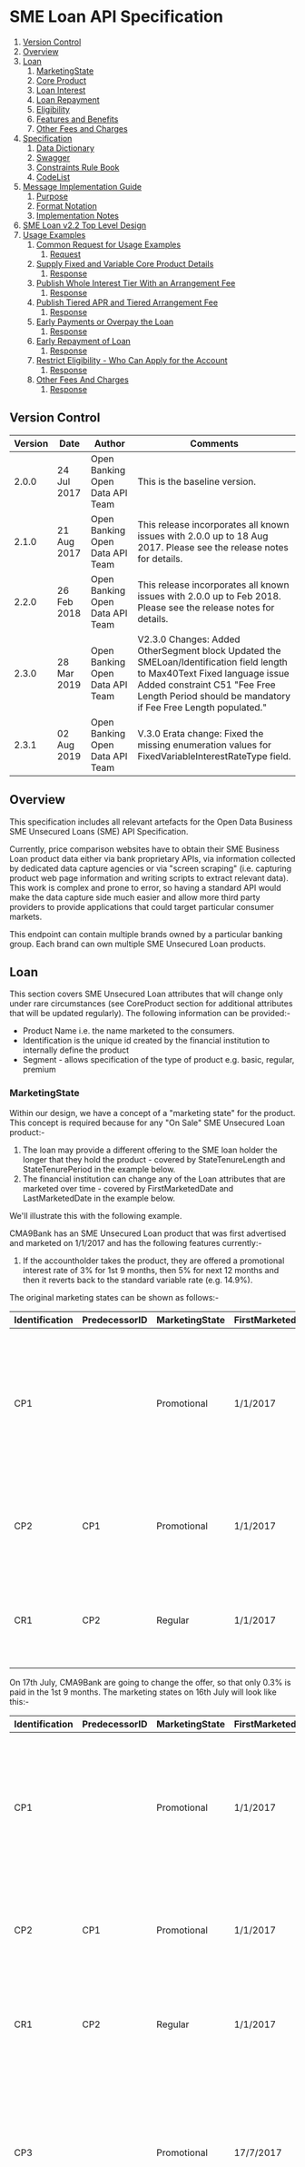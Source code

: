 # SME Loan API Specification <!-- omit in toc -->

1. [Version Control](#version-control)
2. [Overview](#overview)
3. [Loan](#loan)
   1. [MarketingState](#marketingstate)
   2. [Core Product](#core-product)
   3. [Loan Interest](#loan-interest)
   4. [Loan Repayment](#loan-repayment)
   5. [Eligibility](#eligibility)
   6. [Features and Benefits](#features-and-benefits)
   7. [Other Fees and Charges](#other-fees-and-charges)
4. [Specification](#specification)
   1. [Data Dictionary](#data-dictionary)
   2. [Swagger](#swagger)
   3. [Constraints Rule Book](#constraints-rule-book)
   4. [CodeList](#codelist)
5. [Message Implementation Guide](#message-implementation-guide)
   1. [Purpose](#purpose)
   2. [Format Notation](#format-notation)
   3. [Implementation Notes](#implementation-notes)
6. [SME Loan v2.2 Top Level Design](#sme-loan-v22-top-level-design)
7. [Usage Examples](#usage-examples)
   1. [Common Request for Usage Examples](#common-request-for-usage-examples)
      1. [Request](#request)
   2. [Supply Fixed and Variable Core Product Details](#supply-fixed-and-variable-core-product-details)
      1. [Response](#response)
   3. [Publish Whole Interest Tier With an Arrangement Fee](#publish-whole-interest-tier-with-an-arrangement-fee)
      1. [Response](#response-1)
   4. [Publish Tiered APR and Tiered Arrangement Fee](#publish-tiered-apr-and-tiered-arrangement-fee)
      1. [Response](#response-2)
   5. [Early Payments or Overpay the Loan](#early-payments-or-overpay-the-loan)
      1. [Response](#response-3)
   6. [Early Repayment of Loan](#early-repayment-of-loan)
      1. [Response](#response-4)
   7. [Restrict Eligibility - Who Can Apply for the Account](#restrict-eligibility---who-can-apply-for-the-account)
      1. [Response](#response-5)
   8. [Other Fees And Charges](#other-fees-and-charges)
      1. [Response](#response-6)

## Version Control

| Version |Date |Author |Comments |
| --- |--- |--- |--- |
| 2.0.0 |24 Jul 2017 |Open Banking Open Data API Team |This is the baseline version. |
| 2.1.0 |21 Aug 2017 |Open Banking Open Data API Team |This release incorporates all known issues with 2.0.0 up to 18 Aug 2017. Please see the release notes for details. |
| 2.2.0 |26 Feb 2018 |Open Banking Open Data API Team |This release incorporates all known issues with 2.0.0 up to Feb 2018. Please see the release notes for details. |
| 2.3.0 |28 Mar 2019 |Open Banking Open Data API Team |V2.3.0 Changes: Added OtherSegment block Updated the SMELoan/Identification field length to Max40Text Fixed language issue Added constraint C51 "Fee Free Length Period should be mandatory if Fee Free Length populated." |
| 2.3.1 |02 Aug 2019 |Open Banking Open Data API Team |V.3.0 Erata change: Fixed the missing enumeration values for FixedVariableInterestRateType field. |



## Overview

This specification includes all relevant artefacts for the Open Data Business SME Unsecured Loans (SME) API Specification.

Currently, price comparison websites have to obtain their SME Business Loan product data either via bank proprietary APIs, via information collected by dedicated data capture agencies or via "screen scraping" (i.e. capturing product web page information and writing scripts to extract relevant data). This work is complex and prone to error, so having a standard API would make the data capture side much easier and allow more third party providers to provide applications that could target particular consumer markets.

This endpoint can contain multiple brands owned by a particular banking group. Each brand can own multiple SME Unsecured Loan products.

## Loan

This section covers SME Unsecured Loan attributes that will change only under rare circumstances (see CoreProduct section for additional attributes that will be updated regularly).
The following information can be provided:-
* Product Name i.e. the name marketed to the consumers.
* Identification is the unique id created by the financial institution to internally define the product
* Segment - allows specification of the type of product e.g. basic, regular, premium

### MarketingState

Within our design, we have a concept of a "marketing state" for the product. This concept is required because for any "On Sale" SME Unsecured Loan product:-
1.  The loan may provide a different offering to the SME loan holder the longer that they hold the product - covered by StateTenureLength and StateTenurePeriod in the example below.
2.  The financial institution can change any of the Loan attributes that are marketed over time - covered by FirstMarketedDate and LastMarketedDate in the example below.


We'll illustrate this with the following example.

CMA9Bank has an SME Unsecured Loan product that was first advertised and marketed on 1/1/2017 and has the following features currently:-
1. If the accountholder takes the product, they are offered a promotional interest rate of 3% for 1st 9 months, then 5% for next 12 months and then it reverts back to the standard variable rate (e.g. 14.9%).

The original marketing states can be shown as follows:-

| Identification |PredecessorID |MarketingState |FirstMarketedDate |LastMarketedDate |StateTenureLength |StateTenurePeriod |Notes |
| --- |--- |--- |--- |--- |--- |--- |--- |
| CP1 | |Promotional |1/1/2017 |31/12/9999 |9 |Month |On taking out the loan the initial promotional offer lasts 9 months. Attached to this state will be the original initial promotional interest rate information. |
| CP2 |CP1 |Promotional |1/1/2017 |31/12/9999 |12 |Month |9 months into the loan duration, the customer will receive a 2nd promotional offer lasting 12 months |
| CR1 |CP2 |Regular |1/1/2017 |31/12/9999 | | |After the 2nd promotional period has expired, the accountholder will be moved to the regular interest rate. |


On 17th July, CMA9Bank are going to change the offer, so that only 0.3% is paid in the 1st 9 months. The marketing states on 16th July will look like this:-

| Identification |PredecessorID |MarketingState |FirstMarketedDate |LastMarketedDate |StateTenureLength |StateTenurePeriod |Notes |
| --- |--- |--- |--- |--- |--- |--- |--- |
| CP1 | |Promotional |1/1/2017 |16/7/2017 |9 |Month |On taking out the loan the initial promotional offer lasts 9 months. Attached to this state will be the original initial promotional interest rate information. |
| CP2 |CP1 |Promotional |1/1/2017 |31/12/9999 |12 |Month |9 months into the loan duration, the customer will receive a 2nd promotional offer lasting 12 months |
| CR1 |CP2 |Regular |1/1/2017 |31/12/9999 | | |After the 2nd promotional period has expired, the accountholder will be moved to the regular interest rate. |
| CP3 | |Promotional |17/7/2017 |31/12/9999 |9 |Month |On taking out the loan the initial promotional offer lasts 9 months. Attached to this, will be the revised initial promotional offer interest rate information. |


And on the 17th July, the marketing states will look like this:-

| Identification |PredecessorID |MarketingState |FirstMarketedDate |LastMarketedDate |StateTenureLength |StateTenurePeriod |Notes |
| --- |--- |--- |--- |--- |--- |--- |--- |
| CP2 |CP3 |Promotional |1/1/2017 |31/12/9999 |12 |Month |9 months after the account has been opened, the customer will receive a 2nd promotional offer lasting 12 months |
| CR1 |CP2 |Regular |1/1/2017 |31/12/9999 | | |After the 2nd promotional period has expired, the accountholder will be moved to the regular interest rate. |
| CP3 | |Promotional |17/7/2017 |31/12/9999 |9 |Month |On taking out the loan the initial promotional offer lasts 9 months. Attached to this, will be the revised initial promotional offer interest rate information. |


**Notes:** 

  1. PredecessorID is used to sequence the creditinterest states offered to the customer when they take out the Loan, it does not record change history.
  2. FirstMarketedDate and LastMarketedDate cover the period when the particular marketing state was advertised to the customer.
  3. CMA9 Banks only have to provide information for current (and known future, if they wish) marketing states. There is no open data requirement to provide an audit history of all marketing states that ever applied to the Loan. When the future marketing state becomes the current marketing state, the original marketing state information no longer needs to be published.
  4. When CP1 Marketing state is replaced by CP3 Marketing state, the PredecessorID in CP2 will also need to be updated to point to CP3, as shown.
  5. The Identification column is simply for internal bank use. The ID column is required so that we can sequence states.

### Core Product

This section includes information that can change relatively often. Information to be provided includes:-

* Product URL allows a link to the financial institution's website where more detail about the product can be found
* URL to the product's terms and conditions
* Sales Access Channels cover all of the channels by which a customer can be sold a SME Loan
* Servicing Access Channels cover all of the channels by which a customer can receive service for their SME Loan. Note: This covers servicing of all aspects of the SME Loan. Some aspects may not be serviceable via certain channels.
* MonthlyCharge covers any monthly servicing charge that a financial institution may make to a SME Loan accountholder

### Loan Interest

In this section, information about the interest rates that are payable by the SME to the Lender are listed. This section contains headline Representative APR info to be used on comparison websites.

Interest rates are typically standard variable rates, with rates potentially changing during the course of the product lifecycle. In addition to the 'Regular' standard variable rates, some Loan products also provide for more attractive 'Promotional' interest rates which are fixed for a relatively short duration. (see MarketingState section above as to how to represent these). 

### Loan Repayment

This section allows information to be provided about loan repayment and related fees/charges. Common fees and charges include:-

* Early repayment charges
* Overpayments with/without extra charges
* Interest applicable
* Loan setup/arrangement fee
* Legal cost fee
* Late Payment Fee
* BorrowingItem (Return Fees)

### Eligibility

In this section, criteria such as residency and trading history restrictions that are necessary for taking out an SME Unsecured Loan product are provided. 
Note: eligibility criteria for features and benefits are treated in that section itself (see below). 

### Features and Benefits

In this section, information about any inherent product features or value-added benefits (whether they're charged or not) can be captured.
Benefits can also be grouped together e.g. if a package of benefits is supplied. For any benefits group, benefit details may be individually added or notes simply added to the benefits group. 
For a benefits group or for individual benefits, any eligibility criteria required to obtain that benefit can be specified as notes.

### Other Fees and Charges 

Key Fees and Charges that a customer has to pay can be specified in the Core Product, Loan Repayment and Features and Benefits sections (see above).
The long tail of additional fees and charges that are not associated to either of these areas can be specified in this section.

## Specification

The following UML Class Diagram provides the hierarchical structure of the message in a graphical form, which is easier to digest.
![smel.2.2.0.ClassDiagram.png ](./images/smel.2.2.0.class-diagram.png)

### Data Dictionary

Provides detailed descriptions for each field in the message specification along with the associated code lists, constraints and other technical details such as cardinality, any pattern constraints, min, max length etc.

[smel.2.3.0.DD.xlsx](/opendata-api-docs/assets/smeloan/smel.2.3.0.DD.xlsx)

### Swagger

The API specification written using the Swagger API specification format.

[smel.2.3.0.swagger.json](/opendata-api-docs/assets/smeloan/smel.2.3.0.swagger.json)

### Constraints Rule Book

Provides conditional rules which applies to a section or field(s) in the API specification. This file should always be read along with Data Dictionary File.

[smel.2.3.0.Constraints.xlsx](/opendata-api-docs/assets/smeloan/smel.2.3.0.Constraints.xlsx)

### CodeList

List of enumeration values which have been used in the API Specification.

[smel.2.3.0.codelists.xlsx ](/opendata-api-docs/assets/smeloan/smel.2.3.0.codelists.xlsx)

## Message Implementation Guide

### Purpose

The message implementation guide (MIG) is designed to assist the implementers of the messaging specification by providing worked examples as to how the message fields should be completed in different scenarios.
The intention is that this will better ensure consistency. This guide should be read alongside the data dictionary which provides fuller information about the rules, constraints and guidelines that should be adhered to when populating the fields.
We are choosing different accounts based on how fully they test each section of the design.
OtherFeesAndCharges isn’t covered by the use cases due to these currently being bank proprietary fees/charged and not standardised currently. Key standardised Fees and Charges covering overdraft and benefits are covered in the relevant examples stated above, however.

### Format Notation

The format that we use in this document for field value assignment is:-

- `[]` enclose a set of field values.

Where there are multiple records for a particular field, we depict this as `[<record 1 value1>,< record 1 value2>…<recordn valuen>]`, whilst where we are showing that there is 1 field value in 1 record, and another field value in a 2nd record, I depict this as `[<record1 value1>],[<record 2 value >],[<record 3 value 3>]`

- , separates individual field values within a field value set.

- " surrounds a text or date field value.

### Implementation Notes

Before implementing the message standard, it is very useful browsing the current market leading price comparison websites (e.g. [https://www.moneysupermarket.com/business-finance/business-lending/medium-to-long-term-business-loans/](https://www.moneysupermarket.com/business-finance/business-lending/medium-to-long-term-business-loans/), [http://www.knowyourmoney.co.uk/business-loans/](http://www.knowyourmoney.co.uk/business-loans/)  to understand how implementation of our standard by the CMA9 banks would help to more easily facilitate provision of information used on those sites.

Currently, price comparison websites have to obtain their  SME Loan product data either via bank proprietary APIs, via information collected by dedicated data capture agencies or via "screen scraping" (i.e. capturing product web page information and writing scripts to extract relevant data). This work is complex and prone to error, so having a standard API would make the data capture side much easier and allow more third party providers to provide applications that could target particular consumer markets.


## SME Loan v2.2 Top Level Design

![ image2017-9-27_11-14-7.png ](./images/image2017-9-27_11-14-7.png)

## Usage Examples

The Usage Examples are representative of different functional scenarios and are given in JSON format.

For simplicity, some of the mandatory JSON elements may be skipped to keep the size of the response manageable for this document, to highlight only on the relevant items. For example, when we are giving example of CreditInterest, then we might not show Overdraft and other json elements, to keep the JSON response size manageable.


### Common Request for Usage Examples

#### Request

```json
GET /unsecured-sme-loans HTTP/1.1
```

### Supply Fixed and Variable Core Product Details

Example: [Lloyds Base Rate Loan](http://www.lloydsbank.com/business/retail-business/loans-and-finance.asp)

Sample JSON Response snippet, shows the SMELoanMarketingState, which is a variable product detail, while CoreProduct element holds the fixed information.

#### Response

```
HTTP/1.1 200 OK
Content-Type: application/json
Content-Type: application/prs.openbanking.opendata.v2.2
```
  
  
```json
{
  "data": [
    {
      "Brand": [
        {
          "BrandName": "Lloyds Bank",
          "SMELoan": [
            {
              "Name": "Base Rate Loan",
              "Identification": "LRBB-LN-001",
              "Segment": [
                "Business"
              ],
              "SMELoanMarketingState": [
                {
                  "Identification": "LRBB-LN-001",
                  "MarketingState": "Regular",
                  "LoanInterest": {
                    "LoanInterestTierBandSet": [
                      {
                        "TierBandMethod": "Whole",
                        "Identification": "RBB_L_BRL_TBS1",
                        "CalculationMethod": "SimpleInterest",
                        "LoanInterestTierBand": [
                          {
                            "TierValueMinimum": "1000",
                            "TierValueMaximum": "5000",
                            "TierValueMinTerm": 1,
                            "MinTermPeriod": "Year",
                            "TierValueMaxTerm": 1,
                            "MaxTermPeriod": "Year",
                            "FixedVariableInterestRateType": "Variable",
                            "RepAPR": "9",
                            "LoanProviderInterestRateType": "LoanProviderBaseRate",
                            "LoanProviderInterestRate": "8.65",
                            "Notes": [
                              "Representative example : 9.0%  APR based on an assumed unsecured loan amount of £8,000 with 60 monthly repayments of £164.71 at an annual interest rate of 8.65% (variable). Total amount payable £9,882.60.  The representative APR is an illustration of the rate that the majority of customers will receive. If a loan is described as having a particular representative APR, then we expect to offer that rate or better to at least 51% of the applicants we accept. Other customers may get a different rate based on their individual circumstances. This figure is not necessarily the rate you will be receiving and is for illustrative purposes only."
                            ]
                          },
                          {
                            "TierValueMinimum": "1000",
                            "TierValueMaximum": "5000",
                            "TierValueMinTerm": 1,
                            "MinTermPeriod": "Year",
                            "TierValueMaxTerm": 2,
                            "MaxTermPeriod": "Year",
                            "FixedVariableInterestRateType": "Variable",
                            "RepAPR": "9",
                            "LoanProviderInterestRateType": "LoanProviderBaseRate",
                            "LoanProviderInterestRate": "8.65",
                            "Notes": [
                              "Representative example: 9.0%  APR based on an assumed unsecured loan amount of £8,000 with 60 monthly repayments of £164.71 at an annual interest rate of 8.65% (variable). Total amount payable £9,882.60. The representative APR is an illustration of the rate that the majority of customers will receive. If a loan is described as having a particular representative APR, then we expect to offer that rate or better to at least 51% of the applicants we accept. Other customers may get a different rate based on their individual circumstances. This figure is not necessarily the rate you will be receiving and is for illustrative purposes only."
                            ]
                          },
                          {
                            "TierValueMinimum": "1000",
                            "TierValueMaximum": "5000",
                            "TierValueMinTerm": 2,
                            "MinTermPeriod": "Year",
                            "TierValueMaxTerm": 3,
                            "MaxTermPeriod": "Year",
                            "FixedVariableInterestRateType": "Variable",
                            "RepAPR": "9",
                            "LoanProviderInterestRateType": "LoanProviderBaseRate",
                            "LoanProviderInterestRate": "8.65",
                            "Notes": [
                              "Representative example: 9.0%  APR based on an assumed unsecured loan amount of £8,000 with 60 monthly repayments of £164.71 at an annual interest rate of 8.65% (variable). Total amount payable £9,882.60. The representative APR is an illustration of the rate that the majority of customers will receive. If a loan is described as having a particular representative APR, then we expect to offer that rate or better to at least 51% of the applicants we accept. Other customers may get a different rate based on their individual circumstances. This figure is not necessarily the rate you will be receiving and is for illustrative purposes only."
                            ]
                          },
                          {
                            "TierValueMinimum": "1000",
                            "TierValueMaximum": "5000",
                            "TierValueMinTerm": 3,
                            "MinTermPeriod": "Year",
                            "TierValueMaxTerm": 4,
                            "MaxTermPeriod": "Year",
                            "FixedVariableInterestRateType": "Variable",
                            "RepAPR": "9",
                            "LoanProviderInterestRateType": "LoanProviderBaseRate",
                            "LoanProviderInterestRate": "8.65",
                            "Notes": [
                              "Representative example: 9.0%  APR based on an assumed unsecured loan amount of £8,000 with 60 monthly repayments of £164.71 at an annual interest rate of 8.65% (variable). Total amount payable £9,882.60. The representative APR is an illustration of the rate that the majority of customers will receive. If a loan is described as having a particular representative APR, then we expect to offer that rate or better to at least 51% of the applicants we accept. Other customers may get a different rate based on their individual circumstances. This figure is not necessarily the rate you will be receiving and is for illustrative purposes only."
                            ]
                          },
                          {
                            "TierValueMinimum": "1000",
                            "TierValueMaximum": "5000",
                            "TierValueMinTerm": 4,
                            "MinTermPeriod": "Year",
                            "TierValueMaxTerm": 5,
                            "MaxTermPeriod": "Year",
                            "FixedVariableInterestRateType": "Variable",
                            "RepAPR": "9",
                            "LoanProviderInterestRateType": "LoanProviderBaseRate",
                            "LoanProviderInterestRate": "8.65",
                            "Notes": [
                              "Representative example: 9.0%  APR based on an assumed unsecured loan amount of £8,000 with 60 monthly repayments of £164.71 at an annual interest rate of 8.65% (variable). Total amount payable £9,882.60. The representative APR is an illustration of the rate that the majority of customers will receive. If a loan is described as having a particular representative APR, then we expect to offer that rate or better to at least 51% of the applicants we accept. Other customers may get a different rate based on their individual circumstances. This figure is not necessarily the rate you will be receiving and is for illustrative purposes only."
                            ]
                          }
                        ]
                      },
                      {
                        "TierBandMethod": "Whole",
                        "Identification": "RBB_L_BRL_TBS2",
                        "CalculationMethod": "SimpleInterest",
                        "LoanInterestTierBand": [
                          {
                            "TierValueMinimum": "5000.01",
                            "TierValueMaximum": "10000",
                            "TierValueMinTerm": 1,
                            "MinTermPeriod": "Year",
                            "TierValueMaxTerm": 1,
                            "MaxTermPeriod": "Year",
                            "FixedVariableInterestRateType": "Variable",
                            "RepAPR": "9",
                            "LoanProviderInterestRateType": "LoanProviderBaseRate",
                            "LoanProviderInterestRate": "8.65",
                            "Notes": [
                              "Representative example: 9.0%  APR based on an assumed unsecured loan amount of £8,000 with 60 monthly repayments of £164.71 at an annual interest rate of 8.65% (variable). Total amount payable £9,882.60. The representative APR is an illustration of the rate that the majority of customers will receive. If a loan is described as having a particular representative APR, then we expect to offer that rate or better to at least 51% of the applicants we accept. Other customers may get a different rate based on their individual circumstances. This figure is not necessarily the rate you will be receiving and is for illustrative purposes only."
                            ]
                          },
                          {
                            "TierValueMinimum": "5000.01",
                            "TierValueMaximum": "10000",
                            "TierValueMinTerm": 1,
                            "MinTermPeriod": "Year",
                            "TierValueMaxTerm": 2,
                            "MaxTermPeriod": "Year",
                            "FixedVariableInterestRateType": "Variable",
                            "RepAPR": "9",
                            "LoanProviderInterestRateType": "LoanProviderBaseRate",
                            "LoanProviderInterestRate": "8.65",
                            "Notes": [
                              "Representative example: 9.0%  APR based on an assumed unsecured loan amount of £8,000 with 60 monthly repayments of £164.71 at an annual interest rate of 8.65% (variable). Total amount payable £9,882.60. The representative APR is an illustration of the rate that the majority of customers will receive. If a loan is described as having a particular representative APR, then we expect to offer that rate or better to at least 51% of the applicants we accept. Other customers may get a different rate based on their individual circumstances. This figure is not necessarily the rate you will be receiving and is for illustrative purposes only."
                            ]
                          },
                          {
                            "TierValueMinimum": "5000.01",
                            "TierValueMaximum": "10000",
                            "TierValueMinTerm": 2,
                            "MinTermPeriod": "Year",
                            "TierValueMaxTerm": 3,
                            "MaxTermPeriod": "Year",
                            "FixedVariableInterestRateType": "Variable",
                            "RepAPR": "9",
                            "LoanProviderInterestRateType": "LoanProviderBaseRate",
                            "LoanProviderInterestRate": "8.65",
                            "Notes": [
                              "Representative example: 9.0%  APR based on an assumed unsecured loan amount of £8,000 with 60 monthly repayments of £164.71 at an annual interest rate of 8.65% (variable). Total amount payable £9,882.60. The representative APR is an illustration of the rate that the majority of customers will receive. If a loan is described as having a particular representative APR, then we expect to offer that rate or better to at least 51% of the applicants we accept. Other customers may get a different rate based on their individual circumstances. This figure is not necessarily the rate you will be receiving and is for illustrative purposes only."
                            ]
                          },
                          {
                            "TierValueMinimum": "5000.01",
                            "TierValueMaximum": "10000",
                            "TierValueMinTerm": 3,
                            "MinTermPeriod": "Year",
                            "TierValueMaxTerm": 4,
                            "MaxTermPeriod": "Year",
                            "FixedVariableInterestRateType": "Variable",
                            "RepAPR": "9",
                            "LoanProviderInterestRateType": "LoanProviderBaseRate",
                            "LoanProviderInterestRate": "8.65",
                            "Notes": [
                              "Representative example: 9.0%  APR based on an assumed unsecured loan amount of £8,000 with 60 monthly repayments of £164.71 at an annual interest rate of 8.65% (variable). Total amount payable £9,882.60. The representative APR is an illustration of the rate that the majority of customers will receive. If a loan is described as having a particular representative APR, then we expect to offer that rate or better to at least 51% of the applicants we accept. Other customers may get a different rate based on their individual circumstances. This figure is not necessarily the rate you will be receiving and is for illustrative purposes only."
                            ]
                          },
                          {
                            "TierValueMinimum": "5000.01",
                            "TierValueMaximum": "10000",
                            "TierValueMinTerm": 4,
                            "MinTermPeriod": "Year",
                            "TierValueMaxTerm": 5,
                            "MaxTermPeriod": "Year",
                            "FixedVariableInterestRateType": "Variable",
                            "RepAPR": "9",
                            "LoanProviderInterestRateType": "LoanProviderBaseRate",
                            "LoanProviderInterestRate": "8.65",
                            "Notes": [
                              "Representative example: 9.0%  APR based on an assumed unsecured loan amount of £8,000 with 60 monthly repayments of £164.71 at an annual interest rate of 8.65% (variable). Total amount payable £9,882.60. The representative APR is an illustration of the rate that the majority of customers will receive. If a loan is described as having a particular representative APR, then we expect to offer that rate or better to at least 51% of the applicants we accept. Other customers may get a different rate based on their individual circumstances. This figure is not necessarily the rate you will be receiving and is for illustrative purposes only."
                            ]
                          }
                        ]
                      },
                      {
                        "TierBandMethod": "Whole",
                        "Identification": "RBB_L_BRL_TBS3",
                        "CalculationMethod": "SimpleInterest",
                        "LoanInterestTierBand": [
                          {
                            "TierValueMinimum": "10000.01",
                            "TierValueMaximum": "15000",
                            "TierValueMinTerm": 1,
                            "MinTermPeriod": "Year",
                            "TierValueMaxTerm": 1,
                            "MaxTermPeriod": "Year",
                            "FixedVariableInterestRateType": "Variable",
                            "RepAPR": "9",
                            "LoanProviderInterestRateType": "LoanProviderBaseRate",
                            "LoanProviderInterestRate": "8.65",
                            "Notes": [
                              "Representative example: 9.0%  APR based on an assumed unsecured loan amount of £8,000 with 60 monthly repayments of £164.71 at an annual interest rate of 8.65% (variable). Total amount payable £9,882.60. The representative APR is an illustration of the rate that the majority of customers will receive. If a loan is described as having a particular representative APR, then we expect to offer that rate or better to at least 51% of the applicants we accept. Other customers may get a different rate based on their individual circumstances. This figure is not necessarily the rate you will be receiving and is for illustrative purposes only."
                            ]
                          },
                          {
                            "TierValueMinimum": "10000.01",
                            "TierValueMaximum": "15000",
                            "TierValueMinTerm": 1,
                            "MinTermPeriod": "Year",
                            "TierValueMaxTerm": 2,
                            "MaxTermPeriod": "Year",
                            "FixedVariableInterestRateType": "Variable",
                            "RepAPR": "9",
                            "LoanProviderInterestRateType": "LoanProviderBaseRate",
                            "LoanProviderInterestRate": "8.65",
                            "Notes": [
                              "Representative example: 9.0%  APR based on an assumed unsecured loan amount of £8,000 with 60 monthly repayments of £164.71 at an annual interest rate of 8.65% (variable). Total amount payable £9,882.60.  The representative APR is an illustration of the rate that the majority of customers will receive. If a loan is described as having a particular representative APR, then we expect to offer that rate or better to at least 51% of the applicants we accept. Other customers may get a different rate based on their individual circumstances. This figure is not necessarily the rate you will be receiving and is for illustrative purposes only."
                            ]
                          },
                          {
                            "TierValueMinimum": "10000.01",
                            "TierValueMaximum": "15000",
                            "TierValueMinTerm": 2,
                            "MinTermPeriod": "Year",
                            "TierValueMaxTerm": 3,
                            "MaxTermPeriod": "Year",
                            "FixedVariableInterestRateType": "Variable",
                            "RepAPR": "9",
                            "LoanProviderInterestRateType": "LoanProviderBaseRate",
                            "LoanProviderInterestRate": "8.65",
                            "Notes": [
                              "Representative example: 9.0%  APR based on an assumed unsecured loan amount of £8,000 with 60 monthly repayments of £164.71 at an annual interest rate of 8.65% (variable). Total amount payable £9,882.60. The representative APR is an illustration of the rate that the majority of customers will receive. If a loan is described as having a particular representative APR, then we expect to offer that rate or better to at least 51% of the applicants we accept. Other customers may get a different rate based on their individual circumstances. This figure is not necessarily the rate you will be receiving and is for illustrative purposes only."
                            ]
                          },
                          {
                            "TierValueMinimum": "10000.01",
                            "TierValueMaximum": "15000",
                            "TierValueMinTerm": 3,
                            "MinTermPeriod": "Year",
                            "TierValueMaxTerm": 4,
                            "MaxTermPeriod": "Year",
                            "FixedVariableInterestRateType": "Variable",
                            "RepAPR": "9",
                            "LoanProviderInterestRateType": "LoanProviderBaseRate",
                            "LoanProviderInterestRate": "8.65",
                            "Notes": [
                              "Representative example: 9.0%  APR based on an assumed unsecured loan amount of £8,000 with 60 monthly repayments of £164.71 at an annual interest rate of 8.65% (variable). Total amount payable £9,882.60.  The representative APR is an illustration of the rate that the majority of customers will receive. If a loan is described as having a particular representative APR, then we expect to offer that rate or better to at least 51% of the applicants we accept. Other customers may get a different rate based on their individual circumstances. This figure is not necessarily the rate you will be receiving and is for illustrative purposes only."
                            ]
                          },
                          {
                            "TierValueMinimum": "10000.01",
                            "TierValueMaximum": "15000",
                            "TierValueMinTerm": 4,
                            "MinTermPeriod": "Year",
                            "TierValueMaxTerm": 5,
                            "MaxTermPeriod": "Year",
                            "FixedVariableInterestRateType": "Variable",
                            "RepAPR": "9",
                            "LoanProviderInterestRateType": "LoanProviderBaseRate",
                            "LoanProviderInterestRate": "8.65",
                            "Notes": [
                              "Representative example: 9.0%  APR based on an assumed unsecured loan amount of £8,000 with 60 monthly repayments of £164.71 at an annual interest rate of 8.65% (variable). Total amount payable £9,882.60. The representative APR is an illustration of the rate that the majority of customers will receive. If a loan is described as having a particular representative APR, then we expect to offer that rate or better to at least 51% of the applicants we accept. Other customers may get a different rate based on their individual circumstances. This figure is not necessarily the rate you will be receiving and is for illustrative purposes only."
                            ]
                          }
                        ]
                      },
                      {
                        "TierBandMethod": "Whole",
                        "Identification": "RBB_L_BRL_TBS4",
                        "CalculationMethod": "SimpleInterest",
                        "LoanInterestTierBand": [
                          {
                            "TierValueMinimum": "15000.01",
                            "TierValueMaximum": "20000",
                            "TierValueMinTerm": 1,
                            "MinTermPeriod": "Year",
                            "TierValueMaxTerm": 1,
                            "MaxTermPeriod": "Year",
                            "FixedVariableInterestRateType": "Variable",
                            "RepAPR": "9",
                            "LoanProviderInterestRateType": "LoanProviderBaseRate",
                            "LoanProviderInterestRate": "8.65",
                            "Notes": [
                              "Representative example: 9.0%  APR based on an assumed unsecured loan amount of £8,000 with 60 monthly repayments of £164.71 at an annual interest rate of 8.65% (variable). Total amount payable £9,882.60. The representative APR is an illustration of the rate that the majority of customers will receive. If a loan is described as having a particular representative APR, then we expect to offer that rate or better to at least 51% of the applicants we accept. Other customers may get a different rate based on their individual circumstances. This figure is not necessarily the rate you will be receiving and is for illustrative purposes only."
                            ]
                          },
                          {
                            "TierValueMinimum": "15000.01",
                            "TierValueMaximum": "20000",
                            "TierValueMinTerm": 1,
                            "MinTermPeriod": "Year",
                            "TierValueMaxTerm": 2,
                            "MaxTermPeriod": "Year",
                            "FixedVariableInterestRateType": "Variable",
                            "RepAPR": "9",
                            "LoanProviderInterestRateType": "LoanProviderBaseRate",
                            "LoanProviderInterestRate": "8.65",
                            "Notes": [
                              "Representative example: 9.0%  APR based on an assumed unsecured loan amount of £8,000 with 60 monthly repayments of £164.71 at an annual interest rate of 8.65% (variable). Total amount payable £9,882.60.  The representative APR is an illustration of the rate that the majority of customers will receive. If a loan is described as having a particular representative APR, then we expect to offer that rate or better to at least 51% of the applicants we accept. Other customers may get a different rate based on their individual circumstances. This figure is not necessarily the rate you will be receiving and is for illustrative purposes only."
                            ]
                          },
                          {
                            "TierValueMinimum": "15000.01",
                            "TierValueMaximum": "20000",
                            "TierValueMinTerm": 2,
                            "MinTermPeriod": "Year",
                            "TierValueMaxTerm": 3,
                            "MaxTermPeriod": "Year",
                            "FixedVariableInterestRateType": "Variable",
                            "RepAPR": "9",
                            "LoanProviderInterestRateType": "LoanProviderBaseRate",
                            "LoanProviderInterestRate": "8.65",
                            "Notes": [
                              "Representative example: 9.0%  APR based on an assumed unsecured loan amount of £8,000 with 60 monthly repayments of £164.71 at an annual interest rate of 8.65% (variable). Total amount payable £9,882.60. The representative APR is an illustration of the rate that the majority of customers will receive. If a loan is described as having a particular representative APR, then we expect to offer that rate or better to at least 51% of the applicants we accept. Other customers may get a different rate based on their individual circumstances. This figure is not necessarily the rate you will be receiving and is for illustrative purposes only."
                            ]
                          },
                          {
                            "TierValueMinimum": "15000.01",
                            "TierValueMaximum": "20000",
                            "TierValueMinTerm": 3,
                            "MinTermPeriod": "Year",
                            "TierValueMaxTerm": 4,
                            "MaxTermPeriod": "Year",
                            "FixedVariableInterestRateType": "Variable",
                            "RepAPR": "9",
                            "LoanProviderInterestRateType": "LoanProviderBaseRate",
                            "LoanProviderInterestRate": "8.65",
                            "Notes": [
                              "Representative example: 9.0%  APR based on an assumed unsecured loan amount of £8,000 with 60 monthly repayments of £164.71 at an annual interest rate of 8.65% (variable). Total amount payable £9,882.60. The representative APR is an illustration of the rate that the majority of customers will receive. If a loan is described as having a particular representative APR, then we expect to offer that rate or better to at least 51% of the applicants we accept. Other customers may get a different rate based on their individual circumstances. This figure is not necessarily the rate you will be receiving and is for illustrative purposes only."
                            ]
                          },
                          {
                            "TierValueMinimum": "15000.01",
                            "TierValueMaximum": "20000",
                            "TierValueMinTerm": 4,
                            "MinTermPeriod": "Year",
                            "TierValueMaxTerm": 5,
                            "MaxTermPeriod": "Year",
                            "FixedVariableInterestRateType": "Variable",
                            "RepAPR": "9",
                            "LoanProviderInterestRateType": "LoanProviderBaseRate",
                            "LoanProviderInterestRate": "8.65",
                            "Notes": [
                              "Representative example: 9.0%  APR based on an assumed unsecured loan amount of £8,000 with 60 monthly repayments of £164.71 at an annual interest rate of 8.65% (variable). Total amount payable £9,882.60. The representative APR is an illustration of the rate that the majority of customers will receive. If a loan is described as having a particular representative APR, then we expect to offer that rate or better to at least 51% of the applicants we accept. Other customers may get a different rate based on their individual circumstances. This figure is not necessarily the rate you will be receiving and is for illustrative purposes only."
                            ]
                          }
                        ]
                      },
                      {
                        "TierBandMethod": "Whole",
                        "Identification": "RBB_L_BRL_TBS5",
                        "CalculationMethod": "SimpleInterest",
                        "LoanInterestTierBand": [
                          {
                            "TierValueMinimum": "20000.01",
                            "TierValueMaximum": "25000",
                            "TierValueMinTerm": 1,
                            "MinTermPeriod": "Year",
                            "TierValueMaxTerm": 1,
                            "MaxTermPeriod": "Year",
                            "FixedVariableInterestRateType": "Variable",
                            "RepAPR": "9",
                            "LoanProviderInterestRateType": "LoanProviderBaseRate",
                            "LoanProviderInterestRate": "8.65",
                            "Notes": [
                              "Representative example: 9.0%  APR based on an assumed unsecured loan amount of £8,000 with 60 monthly repayments of £164.71 at an annual interest rate of 8.65% (variable). Total amount payable £9,882.60. The representative APR is an illustration of the rate that the majority of customers will receive. If a loan is described as having a particular representative APR, then we expect to offer that rate or better to at least 51% of the applicants we accept. Other customers may get a different rate based on their individual circumstances. This figure is not necessarily the rate you will be receiving and is for illustrative purposes only."
                            ]
                          },
                          {
                            "TierValueMinimum": "20000.01",
                            "TierValueMaximum": "25000",
                            "TierValueMinTerm": 1,
                            "MinTermPeriod": "Year",
                            "TierValueMaxTerm": 2,
                            "MaxTermPeriod": "Year",
                            "FixedVariableInterestRateType": "Variable",
                            "RepAPR": "9",
                            "LoanProviderInterestRateType": "LoanProviderBaseRate",
                            "LoanProviderInterestRate": "8.65",
                            "Notes": [
                              "Representative example: 9.0%  APR based on an assumed unsecured loan amount of £8,000 with 60 monthly repayments of £164.71 at an annual interest rate of 8.65% (variable). Total amount payable £9,882.60. The representative APR is an illustration of the rate that the majority of customers will receive. If a loan is described as having a particular representative APR, then we expect to offer that rate or better to at least 51% of the applicants we accept. Other customers may get a different rate based on their individual circumstances. This figure is not necessarily the rate you will be receiving and is for illustrative purposes only."
                            ]
                          },
                          {
                            "TierValueMinimum": "20000.01",
                            "TierValueMaximum": "25000",
                            "TierValueMinTerm": 2,
                            "MinTermPeriod": "Year",
                            "TierValueMaxTerm": 3,
                            "MaxTermPeriod": "Year",
                            "FixedVariableInterestRateType": "Variable",
                            "RepAPR": "9",
                            "LoanProviderInterestRateType": "LoanProviderBaseRate",
                            "LoanProviderInterestRate": "8.65",
                            "Notes": [
                              "Representative example: 9.0%  APR based on an assumed unsecured loan amount of £8,000 with 60 monthly repayments of £164.71 at an annual interest rate of 8.65% (variable). Total amount payable £9,882.60. The representative APR is an illustration of the rate that the majority of customers will receive. If a loan is described as having a particular representative APR, then we expect to offer that rate or better to at least 51% of the applicants we accept. Other customers may get a different rate based on their individual circumstances. This figure is not necessarily the rate you will be receiving and is for illustrative purposes only."
                            ]
                          },
                          {
                            "TierValueMinimum": "20000.01",
                            "TierValueMaximum": "25000",
                            "TierValueMinTerm": 3,
                            "MinTermPeriod": "Year",
                            "TierValueMaxTerm": 4,
                            "MaxTermPeriod": "Year",
                            "FixedVariableInterestRateType": "Variable",
                            "RepAPR": "9",
                            "LoanProviderInterestRateType": "LoanProviderBaseRate",
                            "LoanProviderInterestRate": "8.65",
                            "Notes": [
                              "Representative example: 9.0%  APR based on an assumed unsecured loan amount of £8,000 with 60 monthly repayments of £164.71 at an annual interest rate of 8.65% (variable). Total amount payable £9,882.60. The representative APR is an illustration of the rate that the majority of customers will receive. If a loan is described as having a particular representative APR, then we expect to offer that rate or better to at least 51% of the applicants we accept. Other customers may get a different rate based on their individual circumstances. This figure is not necessarily the rate you will be receiving and is for illustrative purposes only."
                            ]
                          },
                          {
                            "TierValueMinimum": "20000.01",
                            "TierValueMaximum": "25000",
                            "TierValueMinTerm": 4,
                            "MinTermPeriod": "Year",
                            "TierValueMaxTerm": 5,
                            "MaxTermPeriod": "Year",
                            "FixedVariableInterestRateType": "Variable",
                            "RepAPR": "9",
                            "LoanProviderInterestRateType": "LoanProviderBaseRate",
                            "LoanProviderInterestRate": "8.65",
                            "Notes": [
                              "Representative example: 9.0%  APR based on an assumed unsecured loan amount of £8,000 with 60 monthly repayments of £164.71 at an annual interest rate of 8.65% (variable). Total amount payable £9,882.60. The representative APR is an illustration of the rate that the majority of customers will receive. If a loan is described as having a particular representative APR, then we expect to offer that rate or better to at least 51% of the applicants we accept. Other customers may get a different rate based on their individual circumstances. This figure is not necessarily the rate you will be receiving and is for illustrative purposes only."
                            ]
                          }
                        ]
                      }
                    ]
                  },
                  "Repayment": [
                    {
                      "RepaymentType": "CapitalAndInterest",
                      "RepaymentFrequency": "Monthly",
                      "AmountType": "CapitalAndInterest",
                      "Notes": [
                        "You should not apply for an amount that you cannot comfortably afford to repay now and in the future to avoid the possibility of legal action."
                      ]
                    }
                  ],
                  "Eligibility": {
                    "OtherEligibility": [
                      {
                        "Name": "Business Use",
                        "Description": "Require the loan for business use.",
                        "Type": "BusinessOnly",
                        "Indicator": true
                      },
                      {
                        "Name": "Minimum Loan Amount",
                        "Description": "Apply for a minimum of £1000.",
                        "Type": "Other",
                        "Amount": "1000",
                        "Indicator": true,
                        "OtherType": {
                          "Name": "MinimumLoanAmount",
                          "Description": "Apply for a minimum of £1000."
                        }
                      }
                    ],
                    "AgeEligibility": {
                      "MinimumAge": 18
                    },
                    "ResidencyEligibility": [
                      {
                        "ResidencyType": "Trading",
                        "ResidencyIncluded": [
                          "UK"
                        ]
                      }
                    ],
                    "TradingHistoryEligibility": [
                      {
                        "TradingType": "Turnover",
                        "MinMaxType": "Minimum",
                        "Amount": "0",
                        "Indicator": true
                      },
                      {
                        "TradingType": "Turnover",
                        "MinMaxType": "Maximum",
                        "Amount": "1000000",
                        "Indicator": true
                      }
                    ],
                    "LegalStructureEligibility": [
                      {
                        "LegalStructure": "CIO"
                      },
                      {
                        "LegalStructure": "ClubSociety"
                      },
                      {
                        "LegalStructure": "Charity"
                      },
                      {
                        "LegalStructure": "Ltd"
                      },
                      {
                        "LegalStructure": "LBG"
                      },
                      {
                        "LegalStructure": "LLP"
                      },
                      {
                        "LegalStructure": "Partnership"
                      },
                      {
                        "LegalStructure": "SoleTrader"
                      },
                      {
                        "LegalStructure": "Trust"
                      }
                    ],
                    "OfficerEligibility": [
                      {
                        "OfficerType": "Director",
                        "MinAmount": 1,
                        "Notes": [
                          "Be a sole trader, partner or director with authority to borrow on behalf of your business."
                        ]
                      },
                      {
                        "OfficerType": "Partner",
                        "MinAmount": 2,
                        "Notes": [
                          "Be a sole trader, partner or director with authority to borrow on behalf of your business."
                        ]
                      },
                      {
                        "OfficerType": "Other",
                        "MinAmount": 1,
                        "MaxAmount": 1,
                        "Notes": [
                          "Be a sole trader, partner or director with authority to borrow on behalf of your business."
                        ],
                        "OtherOfficerType": {
                          "Name": "Sole Trader",
                          "Description": "Sole Trader"
                        }
                      },
                      {
                        "OfficerType": "Owner",
                        "MinAmount": 1,
                        "Notes": [
                          "Be a sole trader, partner or director with authority to borrow on behalf of your business."
                        ]
                      }
                    ],
                    "IDEligibility": {
                      "URL": "http://www.lloydsbank.com/business/retail-business/loans-and-financing/loans/finance-application-checklist.asp"
                    },
                    "CreditCheckEligibility": {
                      "ScoringType": "Soft",
                      "Notes": [
                        "All lending is subject to a satisfactory credit assessment and we will need your permission to carry out a credit check on you and your business."
                      ]
                    }
                  },
                  "FeaturesAndBenefits": {
                    "FeatureBenefitItem": [
                      {
                        "Type": "Other",
                        "Name": "Flexible Borrowing Amount",
                        "Indicator": true,
                        "Textual": "Choose a term to suit your business needs.",
                        "OtherType": {
                          "Name": "FlexibleBorrowingAmount",
                          "Description": "Borrow from £1,000.00."
                        }
                      },
                      {
                        "Type": "Other",
                        "Name": "Flexible Term",
                        "Indicator": true,
                        "Textual": "Choose a term to suit your business needs.",
                        "OtherType": {
                          "Name": "FlexibleTerm",
                          "Description": "Choose a term to suit your business needs."
                        }
                      },
                      {
                        "Type": "Other",
                        "Name": "Bank of England Bank Rate variable",
                        "Indicator": true,
                        "Textual": "Interest rate varies with Bank of England Bank Rate.",
                        "OtherType": {
                          "Name": "BoEBankRateVariable",
                          "Description": "Interest rate varies with Bank of England Bank Rate."
                        }
                      },
                      {
                        "Type": "EarlySettlement",
                        "Name": "Repayment Costs",
                        "Indicator": true,
                        "Textual": "No early repayment costs."
                      },
                      {
                        "Type": "Other",
                        "Name": "No Set Up Fees",
                        "Indicator": true,
                        "Textual": "No Arrangement fee for loans up to £25,000.",
                        "OtherType": {
                          "Name": "NoSetUpFees",
                          "Description": "No Arrangement fee for loans up to £25,000."
                        }
                      }
                    ]
                  },
                  "CoreProduct": {
                    "ProductDescription": "Our Base Rate Loan is a flexible finance option that can be tailored to suit your short or long-term financial goals. It is linked to the Bank of England bank rate so the interest rate that you pay will change as the bank rate changes, resulting in your monthly repayments increasing or decreasing.",
                    "ProductURL": "http://www.lloydsbank.com/business/retail-business/loans-and-financing/loans/base-rate-business-loan.asp?WT.ac=RBB_Loans_Base_FOM",
                    "TcsAndCsURL": "http://www.lloydsbank.com/business/retail-business/loans-and-financing/loans/base-rate-business-loan.asp?WT.ac=RBB_Loans_Base_FOM",
                    "SalesAccessChannels": [
                      "Online",
                      "CallCentre",
                      "Branch"
                    ],
                    "ServicingAccessChannels": [
                      "CallCentre",
                      "Online",
                      "Post",
                      "Branch"
                    ],
                    "EarlyPaymentFeeApplicable": false,
                    "OverPaymentFeeApplicable": false,
                    "LoanApplicationFeeChargeType": "NoLoanApplicationFee",
                    "OverpaymentAllowedIndicator": true,
                    "FullEarlyRepaymentAllowedIndicator": true,
                    "Notes": [
                      "For loans above £25,000 an arrangement fee will apply and is related to the amount you choose to borrow. These terms will be discussed with you before you take out the loan."
                    ]
                  }
                }
              ]
            }
          ]
        }
      ]
    }
  ]
}
```




### Publish Whole Interest Tier With an Arrangement Fee 

Example: <a href="http://www.business.hsbc.uk/en-gb/finance-and-borrowing/credit-and-lending/small-business-loan" class="external-link" rel="nofollow">HSBC Small Business Loan</a>

7.4 fixed Representative APR, on a loan of value between £1000 to £25000, with £100 arrangement fee collected up-front.
 
#### Response

```
HTTP/1.1 200 OK
Content-Type: application/json
Content-Type: application/prs.openbanking.opendata.v2.2
```
  
```json
{
  "data": [
    {
      "Brand": [
        {
          "BrandName": "Small Business Loan",
          "SMELoan": [
            {
              "Name": "Small Business Loan",
              "Identification": "Small Business Loan",
              "Segment": [
                "Business"
              ],
              "SMELoanMarketingState": [
                {
                  "Identification": "Small Business Loan",
                  "MarketingState": "Regular",
                  "CoreProduct": {
                    "ProductDescription": "A fixed rate, fixed term loan, which provides finance for a variety of business purposes.",
                    "ProductURL": "http://www.business.hsbc.uk/en-gb/finance-and-borrowing/credit-and-lending/small-business-loan",
                    "TcsAndCsURL": "http://www.business.hsbc.uk/en-gb/finance-and-borrowing/credit-and-lending/small-business-loan",
                    "SalesAccessChannels": [
                      "Branch",
                      "RelationshipManager",
                      "Online"
                    ],
                    "ServicingAccessChannels": [
                      "ATM",
                      "Branch",
                      "CallCentre",
                      "MobileBankingApp",
                      "Online",
                      "RelationshipManager"
                    ],
                    "EarlyPaymentFeeApplicable": true,
                    "OverPaymentFeeApplicable": false,
                    "LoanApplicationFeeChargeType": "ChargedAfterLoanAprroval",
                    "OverpaymentAllowedIndicator": true
                  },
                  "LoanInterest": {
                    "Notes": [],
                    "LoanInterestTierBandSet": [
                      {
                        "TierBandMethod": "Whole",
                        "Identification": "£1000-£25000",
                        "CalculationMethod": "SimpleInterest",
                        "LoanInterestTierBand": [
                          {
                            "Identification": "£1000-£25000",
                            "TierValueMinimum": "1000.00",
                            "TierValueMaximum": "25000.00",
                            "TierValueMinTerm": 1,
                            "MinTermPeriod": "Year",
                            "TierValueMaxTerm": 10,
                            "MaxTermPeriod": "Year",
                            "FixedVariableInterestRateType": "Fixed",
                            "RepAPR": "7.4",
                            "LoanProviderInterestRateType": "FixedRate",
                            "LoanInterestFeesCharges": [
                              {
                                "LoanInterestFeeChargeDetail": [
                                  {
                                    "FeeType": "Arrangement",
                                    "NegotiableIndicator": false,
                                    "FeeAmount": "100.00",
                                    "ApplicationFrequency": "OnOpening",
                                    "CalculationFrequency": "OnOpening",
                                    "Notes": [
                                      "Arrangement fee of £100.00 collected upfront."
                                    ]
                                  }
                                ]
                              }
                            ]
                          }
                        ]
                      }
                    ]
                  },
                  "Repayment": [
                    {
                      "RepaymentType": "FixedCapitalFullyAmortising",
                      "RepaymentFrequency": "Monthly",
                      "AmountType": "CapitalAndInterest",
                      "RepaymentFeeCharges": {
                        "RepaymentFeeChargeDetail": [
                          {
                            "FeeType": "EarlyRepayment",
                            "NegotiableIndicator": false,
                            "ApplicationFrequency": "OnClosing",
                            "CalculationFrequency": "OnClosing",
                            "Notes": [
                              "Early Repayment Charges: An interest charge of 1 month and 28 days, automatically included in the settlement figure"
                            ]
                          }
                        ]
                      }
                    }
                  ],
                  "Eligibility": {
                    "AgeEligibility": {
                      "MinimumAge": 18
                    },
                    "ResidencyEligibility": [
                      {
                        "ResidencyType": "Incorporated",
                        "ResidencyIncluded": [
                          "ELUK"
                        ]
                      }
                    ],
                    "CreditCheckEligibility": {
                      "ScoringType": "Hard",
                      "Notes": [
                        "Only Applicable upon Application"
                      ]
                    },
                    "OtherEligibility": [
                      {
                        "Name": "Any business customer",
                        "Description": "Any creditworthy business customer who is assessed to meet bank's affordability requirements.",
                        "Type": "BusinessOnly",
                        "Notes": []
                      }
                    ]
                  },
                  "OtherFeesCharges": {
                    "FeeChargeDetail": [
                      {
                        "FeeCategory": "Other",
                        "FeeType": "Arrangement",
                        "NegotiableIndicator": false,
                        "FeeAmount": "100.00",
                        "ApplicationFrequency": "OnOpening",
                        "CalculationFrequency": "OnOpening"
                      }
                    ]
                  },
                  "FeaturesAndBenefits": {
                    "FeatureBenefitItem": [
                      {
                        "Identification": "Fixed Interest Rate and Repayment",
                        "Type": "Other",
                        "Name": "Fixed Interest Rate and Repayment",
                        "Textual": "Know where you stand as your interest rate and repayments are fixed for the life of the loan.",
                        "OtherType": {
                          "Name": "Repayment",
                          "Description": "Benefits related to Repayment"
                        }
                      },
                      {
                        "Identification": "Track Repayments using BIB",
                        "Type": "Other",
                        "Name": "Track Repayments using BIB",
                        "Textual": "Track your repayments and the outstanding balance using Business Internet Banking",
                        "OtherType": {
                          "Name": "Repayment",
                          "Description": "Benefits related to Repayment"
                        }
                      },
                      {
                        "Identification": "Tax Liability",
                        "Type": "Other",
                        "Name": "Offset interest against tax liability",
                        "Textual": "Offset the interest against your tax liabilities, as with all business finance",
                        "OtherType": {
                          "Name": "Tax liability",
                          "Description": "Benefits related to Tax liability"
                        }
                      },
                      {
                        "Identification": "Payment Holiday",
                        "Type": "PaymentHolidays",
                        "Name": "Payment Holiday",
                        "Textual": "Take a payment holiday for the first 3 months of the loan"
                      },
                      {
                        "Identification": "Protect cash flow",
                        "Type": "Other",
                        "Name": "Protect cash flow",
                        "Textual": "Protect your cash flow from the impact of large purchases with fixed monthly repayments.",
                        "OtherType": {
                          "Name": "Cash Flow",
                          "Description": "Benefits related to cash flow"
                        }
                      }
                    ]
                  }
                }
              ]
            }
          ]
        }
      ]
    }
  ]
}
``` 
 
### Publish Tiered APR and Tiered Arrangement Fee

Example: [Lloyds Base Rate Loan]( http://www.lloydsbank.com/business/retail-business/loans-and-financing/loans/base-rate-business-loan.asp?WT.ac=RBB_Loans_Base_FOM#tab-row-3)

#### Response

```
HTTP/1.1 200 OK
Content-Type: application/json
Content-Type: application/prs.openbanking.opendata.v2.2
```

```json
{
  "data": [
    {
      "Brand": [
        {
          "BrandName": "Lloyds Bank",
          "SMELoan": [
            {
              "Name": "Base Rate Loan",
              "Identification": "LRBB-LN-001",
              "Segment": [
                "Business"
              ],
              "SMELoanMarketingState": [
                {
                  "Identification": "LRBB-LN-001",
                  "MarketingState": "Regular",
                  "LoanInterest": {
                    "LoanInterestTierBandSet": [
                      {
                        "TierBandMethod": "Whole",
                        "Identification": "RBB_L_BRL_TBS1",
                        "CalculationMethod": "SimpleInterest",
                        "LoanInterestTierBand": [
                          {
                            "TierValueMinimum": "1000",
                            "TierValueMaximum": "5000",
                            "TierValueMinTerm": 1,
                            "MinTermPeriod": "Year",
                            "TierValueMaxTerm": 1,
                            "MaxTermPeriod": "Year",
                            "FixedVariableInterestRateType": "Variable",
                            "RepAPR": "9",
                            "LoanProviderInterestRateType": "LoanProviderBaseRate",
                            "LoanProviderInterestRate": "8.65",
                            "Notes": [
                              "Representative example: 9.0%  APR based on an assumed unsecured loan amount of £8,000 with 60 monthly repayments of £164.71 at an annual interest rate of 8.65% (variable). Total amount payable £9,882.60. The representative APR is an illustration of the rate that the majority of customers will receive. If a loan is described as having a particular representative APR, then we expect to offer that rate or better to at least 51% of the applicants we accept. Other customers may get a different rate based on their individual circumstances. This figure is not necessarily the rate you will be receiving and is for illustrative purposes only."
                            ]
                          }
                        ]
                      },
                      {
                        "TierBandMethod": "Whole",
                        "Identification": "RBB_L_BRL_TBS2",
                        "CalculationMethod": "SimpleInterest",
                        "LoanInterestTierBand": [
                          {
                            "TierValueMinimum": "5000.01",
                            "TierValueMaximum": "10000",
                            "TierValueMinTerm": 1,
                            "MinTermPeriod": "Year",
                            "TierValueMaxTerm": 1,
                            "MaxTermPeriod": "Year",
                            "FixedVariableInterestRateType": "Variable",
                            "RepAPR": "9",
                            "LoanProviderInterestRateType": "LoanProviderBaseRate",
                            "LoanProviderInterestRate": "8.65",
                            "Notes": [
                              "Representative example: 9.0%  APR based on an assumed unsecured loan amount of £8,000 with 60 monthly repayments of £164.71 at an annual interest rate of 8.65% (variable). Total amount payable £9,882.60. The representative APR is an illustration of the rate that the majority of customers will receive. If a loan is described as having a particular representative APR, then we expect to offer that rate or better to at least 51% of the applicants we accept. Other customers may get a different rate based on their individual circumstances. This figure is not necessarily the rate you will be receiving and is for illustrative purposes only."
                            ]
                          }
                        ]
                      },
                      {
                        "TierBandMethod": "Whole",
                        "Identification": "RBB_L_BRL_TBS3",
                        "CalculationMethod": "SimpleInterest",
                        "LoanInterestTierBand": [
                          {
                            "TierValueMinimum": "10000.01",
                            "TierValueMaximum": "15000",
                            "TierValueMinTerm": 1,
                            "MinTermPeriod": "Year",
                            "TierValueMaxTerm": 1,
                            "MaxTermPeriod": "Year",
                            "FixedVariableInterestRateType": "Variable",
                            "RepAPR": "9",
                            "LoanProviderInterestRateType": "LoanProviderBaseRate",
                            "LoanProviderInterestRate": "8.65",
                            "Notes": [
                              "Representative example: 9.0%  APR based on an assumed unsecured loan amount of £8,000 with 60 monthly repayments of £164.71 at an annual interest rate of 8.65% (variable). Total amount payable £9,882.60. The representative APR is an illustration of the rate that the majority of customers will receive. If a loan is described as having a particular representative APR, then we expect to offer that rate or better to at least 51% of the applicants we accept. Other customers may get a different rate based on their individual circumstances. This figure is not necessarily the rate you will be receiving and is for illustrative purposes only."
                            ]
                          }
                        ]
                      },
                      {
                        "TierBandMethod": "Whole",
                        "Identification": "RBB_L_BRL_TBS4",
                        "CalculationMethod": "SimpleInterest",
                        "LoanInterestTierBand": [
                          {
                            "TierValueMinimum": "15000.01",
                            "TierValueMaximum": "20000",
                            "TierValueMinTerm": 1,
                            "MinTermPeriod": "Year",
                            "TierValueMaxTerm": 1,
                            "MaxTermPeriod": "Year",
                            "FixedVariableInterestRateType": "Variable",
                            "RepAPR": "9",
                            "LoanProviderInterestRateType": "LoanProviderBaseRate",
                            "LoanProviderInterestRate": "8.65",
                            "Notes": [
                              "Representative example: 9.0%  APR based on an assumed unsecured loan amount of £8,000 with 60 monthly repayments of £164.71 at an annual interest rate of 8.65% (variable). Total amount payable £9,882.60. The representative APR is an illustration of the rate that the majority of customers will receive. If a loan is described as having a particular representative APR, then we expect to offer that rate or better to at least 51% of the applicants we accept. Other customers may get a different rate based on their individual circumstances. This figure is not necessarily the rate you will be receiving and is for illustrative purposes only."
                            ]
                          }
                        ]
                      },
                      {
                        "TierBandMethod": "Whole",
                        "Identification": "RBB_L_BRL_TBS5",
                        "CalculationMethod": "SimpleInterest",
                        "LoanInterestTierBand": [
                          {
                            "TierValueMinimum": "20000.01",
                            "TierValueMaximum": "25000",
                            "TierValueMinTerm": 1,
                            "MinTermPeriod": "Year",
                            "TierValueMaxTerm": 1,
                            "MaxTermPeriod": "Year",
                            "FixedVariableInterestRateType": "Variable",
                            "RepAPR": "9",
                            "LoanProviderInterestRateType": "LoanProviderBaseRate",
                            "LoanProviderInterestRate": "8.65",
                            "Notes": [
                              "Representative example: 9.0%  APR based on an assumed unsecured loan amount of £8,000 with 60 monthly repayments of £164.71 at an annual interest rate of 8.65% (variable). Total amount payable £9,882.60. The representative APR is an illustration of the rate that the majority of customers will receive. If a loan is described as having a particular representative APR, then we expect to offer that rate or better to at least 51% of the applicants we accept. Other customers may get a different rate based on their individual circumstances. This figure is not necessarily the rate you will be receiving and is for illustrative purposes only."
                            ]
                          }
                        ]
                      }
                    ]
                  },
                  "Repayment": [
                    {
                      "RepaymentType": "CapitalAndInterest",
                      "RepaymentFrequency": "Monthly",
                      "AmountType": "CapitalAndInterest",
                      "Notes": [
                        "You should not apply for an amount that you cannot comfortably afford to repay now and in the future to avoid the possibility of legal action."
                      ]
                    }
                  ],
                  "Eligibility": {},
                  "FeaturesAndBenefits": {},
                  "CoreProduct": {
                    "ProductDescription": "Our Base Rate Loan is a flexible finance option that can be tailored to suit your short or long-term financial goals. It is linked to the Bank of England bank rate so the interest rate that you pay will change as the bank rate changes, resulting in your monthly repayments increasing or decreasing.",
                    "ProductURL": "http://www.lloydsbank.com/business/retail-business/loans-and-financing/loans/base-rate-business-loan.asp?WT.ac=RBB_Loans_Base_FOM",
                    "TcsAndCsURL": "http://www.lloydsbank.com/business/retail-business/loans-and-financing/loans/base-rate-business-loan.asp?WT.ac=RBB_Loans_Base_FOM",
                    "SalesAccessChannels": [
                      "Online",
                      "CallCentre",
                      "Branch"
                    ],
                    "ServicingAccessChannels": [
                      "CallCentre",
                      "Online",
                      "Post",
                      "Branch"
                    ],
                    "EarlyPaymentFeeApplicable": false,
                    "OverPaymentFeeApplicable": false,
                    "LoanApplicationFeeChargeType": "NoLoanApplicationFee",
                    "OverpaymentAllowedIndicator": true,
                    "FullEarlyRepaymentAllowedIndicator": true,
                    "Notes": [
                      "For loans above £25,000 an arrangement fee will apply and is related to the amount you choose to borrow. These terms will be discussed with you before you take out the loan."
                    ]
                  }
                }
              ]
            }
          ]
        }
      ]
    }
  ]
}
``` 
 




###  Early Payments or Overpay the Loan

Madeup data with base example from old [HSBC Flexible Business Loan](https://www.business.hsbc.uk/en-gb/finance-and-borrowing/credit-and-lending/flexible-business-loan) product and new [Small Business Loan](http://www.business.hsbc.uk/en-gb/finance-and-borrowing/credit-and-lending/small-business-loan) product.

#### Response

```
HTTP/1.1 200 OK
Content-Type: application/json
Content-Type: application/prs.openbanking.opendata.v2.2
```
  
```json
{
  "data": [
    {
      "Brand": [
        {
          "BrandName": "Small Business Loan",
          "SMELoan": [
            {
              "Name": "Small Business Loan",
              "Identification": "Small Business Loan",
              "Segment": [
                "Business"
              ],
              "SMELoanMarketingState": [
                {
                  "Identification": "Small Business Loan",
                  "MarketingState": "Regular",
                  "CoreProduct": {
                    "ProductDescription": "A fixed rate, fixed term loan, which provides finance for a variety of business purposes.",
                    "ProductURL": "http://www.business.hsbc.uk/en-gb/finance-and-borrowing/credit-and-lending/small-business-loan",
                    "TcsAndCsURL": "http://www.business.hsbc.uk/en-gb/finance-and-borrowing/credit-and-lending/small-business-loan",
                    "SalesAccessChannels": [
                      "Branch",
                      "RelationshipManager",
                      "Online"
                    ],
                    "ServicingAccessChannels": [
                      "ATM",
                      "Branch",
                      "CallCentre",
                      "MobileBankingApp",
                      "Online",
                      "RelationshipManager"
                    ],
                    "EarlyPaymentFeeApplicable": true,
                    "OverPaymentFeeApplicable": false,
                    "LoanApplicationFeeChargeType": "ChargedAfterLoanAprroval",
                    "OverpaymentAllowedIndicator": true
                  },
                  "LoanInterest": {
                    "Notes": [],
                    "LoanInterestTierBandSet": [
                      {
                        "TierBandMethod": "Whole",
                        "Identification": "£1000-£25000",
                        "CalculationMethod": "SimpleInterest",
                        "LoanInterestTierBand": [
                          {
                            "Identification": "£1000-£25000",
                            "TierValueMinimum": "1000.00",
                            "TierValueMaximum": "25000.00",
                            "TierValueMinTerm": 1,
                            "MinTermPeriod": "Year",
                            "TierValueMaxTerm": 10,
                            "MaxTermPeriod": "Year",
                            "FixedVariableInterestRateType": "Fixed",
                            "RepAPR": "7.4",
                            "LoanProviderInterestRateType": "FixedRate",
                            "LoanInterestFeesCharges": [
                              {
                                "LoanInterestFeeChargeDetail": [
                                  {
                                    "FeeType": "Arrangement",
                                    "NegotiableIndicator": false,
                                    "FeeAmount": "100.00",
                                    "ApplicationFrequency": "OnOpening",
                                    "CalculationFrequency": "OnOpening",
                                    "Notes": [
                                      "Arrangement fee of £100.00 collected upfront."
                                    ]
                                  }
                                ]
                              }
                            ]
                          }
                        ]
                      }
                    ]
                  },
                  "Repayment": [
                    {
                      "RepaymentType": "FixedCapitalFullyAmortising",
                      "RepaymentFrequency": "Monthly",
                      "AmountType": "CapitalAndInterest",
                      "RepaymentHoliday": [
                        {
                          "MaxHolidayLength": 3,
                          "MaxHolidayPeriod": "Month"
                        }
                      ],
                      "RepaymentFeeCharges": {
                        "RepaymentFeeChargeDetail": [
                          {
                            "FeeType": "PrepaymentFee",
                            "FeeRate": 1,
                            "FeeRateType": "Gross",
                            "NegotiableIndicator": false,
                            "ApplicationFrequency": "PerOccurrence",
                            "CalculationFrequency": "PerOccurrence",
                            "Notes": [
                              "Minimum 1% of sum repaid"
                            ]
                          }
                        ]
                      }
                    }
                  ],
                  "Eligibility": {
                    "AgeEligibility": {
                      "MinimumAge": 18
                    },
                    "ResidencyEligibility": [
                      {
                        "ResidencyType": "Incorporated",
                        "ResidencyIncluded": [
                          "ELUK"
                        ]
                      }
                    ],
                    "CreditCheckEligibility": {
                      "ScoringType": "Hard",
                      "Notes": [
                        "Only Applicable upon Application"
                      ]
                    },
                    "OtherEligibility": [
                      {
                        "Name": "Any business customer",
                        "Description": "Any creditworthy business customer who is assessed to meet bank's affordability requirements.",
                        "Type": "BusinessOnly",
                        "Notes": []
                      }
                    ]
                  },
                  "OtherFeesCharges": {
                    "FeeChargeDetail": [
                      {
                        "FeeCategory": "Other",
                        "FeeType": "Arrangement",
                        "NegotiableIndicator": false,
                        "FeeAmount": "100.00",
                        "ApplicationFrequency": "OnOpening",
                        "CalculationFrequency": "OnOpening"
                      }
                    ]
                  }
                }
              ]
            }
          ]
        }
      ]
    }
  ]
}
``` 
 




### Early Repayment of Loan

Same HSBC Example as above with Early Repayment charges than PrePayment

#### Response

```
HTTP/1.1 200 OK
Content-Type: application/json
Content-Type: application/prs.openbanking.opendata.v2.2
```
  
```json
{
  "data": [
    {
      "Brand": [
        {
          "BrandName": "Small Business Loan",
          "SMELoan": [
            {
              "Name": "Small Business Loan",
              "Identification": "Small Business Loan",
              "Segment": [
                "Business"
              ],
              "SMELoanMarketingState": [
                {
                  "Identification": "Small Business Loan",
                  "MarketingState": "Regular",
                  "CoreProduct": {
                    "ProductDescription": "A fixed rate, fixed term loan, which provides finance for a variety of business purposes.",
                    "ProductURL": "http://www.business.hsbc.uk/en-gb/finance-and-borrowing/credit-and-lending/small-business-loan",
                    "TcsAndCsURL": "http://www.business.hsbc.uk/en-gb/finance-and-borrowing/credit-and-lending/small-business-loan",
                    "SalesAccessChannels": [
                      "Branch",
                      "RelationshipManager",
                      "Online"
                    ],
                    "ServicingAccessChannels": [
                      "ATM",
                      "Branch",
                      "CallCentre",
                      "MobileBankingApp",
                      "Online",
                      "RelationshipManager"
                    ],
                    "EarlyPaymentFeeApplicable": true,
                    "OverPaymentFeeApplicable": false,
                    "LoanApplicationFeeChargeType": "ChargedAfterLoanAprroval",
                    "OverpaymentAllowedIndicator": true
                  },
                  "Repayment": [
                    {
                      "RepaymentType": "FixedCapitalFullyAmortising",
                      "RepaymentFrequency": "Monthly",
                      "AmountType": "CapitalAndInterest",
                      "RepaymentHoliday": [
                        {
                          "MaxHolidayLength": 3,
                          "MaxHolidayPeriod": "Month"
                        }
                      ],
                      "RepaymentFeeCharges": {
                        "RepaymentFeeChargeDetail": [
                          {
                            "FeeType": "EarlyRepayment",
                            "NegotiableIndicator": false,
                            "ApplicationFrequency": "OnClosing",
                            "CalculationFrequency": "OnClosing",
                            "Notes": [
                              "Early Repayment Charges: An interest charge of 1 month and 28 days, automatically included in the settlement figure"
                            ]
                          }
                        ]
                      }
                    }
                  ],
                  "OtherFeesCharges": {
                    "FeeChargeDetail": [
                      {
                        "FeeCategory": "Other",
                        "FeeType": "Arrangement",
                        "NegotiableIndicator": false,
                        "FeeAmount": "100.00",
                        "ApplicationFrequency": "OnOpening",
                        "CalculationFrequency": "OnOpening"
                      }
                    ]
                  }
                }
              ]
            }
          ]
        }
      ]
    }
  ]
}
``` 

### Restrict Eligibility - Who Can Apply for the Account

Made-up example on top of RBS Business Loan

[https://www.business.rbs.co.uk/business/business-lending-at-royal-bank/applying-online-sole-trader.html](https://www.business.rbs.co.uk/business/business-lending-at-royal-bank/applying-online-sole-trader.html)


Eligibility requirements

  * Require the loan for business use
  * Be a sole trader, partner or director with authority to borrow on behalf of your business
  * Be aged 18 or over
  * You are not currently declared as bankrupt, received a County Court Judgement (CCJ) or Court Decree.

#### Response

```
HTTP/1.1 200 OK
Content-Type: application/json
Content-Type: application/prs.openbanking.opendata.v2.2
```

```json
{
  "data": [
    {
      "Brand": [
        {
          "BrandName": "RBS",
          "SMELoan": [
            {
              "Name": "Small Business Loan",
              "Identification": "521",
              "SMELoanMarketingState": [
                {
                  "Identification": "1",
                  "MarketingState": "Regular",
                  "CoreProduct": {
                    "ProductDescription": "The SBL is a fixed rate  loan available to all Business Banking customers requesting unsecured lending between £1-£50k.  This product is CCA regulated for lending to Sole Traders and Simple partnerships borrowing up to £25k. It carries no ERCs and rates are non negotiable derived from a fixed pricing matrix.",
                    "EarlyPaymentFeeApplicable": false,
                    "OverPaymentFeeApplicable": false,
                    "LoanApplicationFeeChargeType": "NoLoanApplicatioFee",
                    "FullEarlyRepaymentAllowedIndicator": true,
                    "OverpaymentAllowedIndicator": true,
                    "SalesAccessChannels": [
                      "Post",
                      "Online",
                      "CallCentre"
                    ],
                    "ServicingAccessChannels": [
                      "Post",
                      "ATM",
                      "Branch",
                      "CallCentre",
                      "MobileBankingApp",
                      "Online",
                      "RelationshipManager"
                    ],
                    "ProductURL": "https://www.business.rbs.co.uk/business/business-lending-at-royal-bank/small-business-loan.html",
                    "TcsAndCsURL": "https://www.business.rbs.co.uk/business/business-lending-at-royal-bank/small-business-loan.html"
                  },
                  "Eligibility": {
                    "AgeEligibility": {
                      "MinimumAge": 18
                    },
                    "TradingHistoryEligibility": [
                      {
                        "TradingType": "PreviousBankruptcyAllowed",
                        "Indicator": false
                      },
                      {
                        "TradingType": "PreviousCCJs",
                        "Indicator": false
                      }
                    ],
                    "LegalStructureEligibility": [
                      {
                        "LegalStructure": "SoleTrader"
                      },
                      {
                        "LegalStructure": "Ltd"
                      },
                      {
                        "LegalStructure": "Partnership"
                      },
                      {
                        "LegalStructure": "LLP"
                      }
                    ],
                    "ResidencyEligibility": [
                      {
                        "ResidencyType": "Owner",
                        "ResidencyIncluded": [
                          "GBXX"
                        ]
                      }
                    ],
                    "IDEligibility": {},
                    "CreditCheckEligibility": {
                      "ScoringType": "Hard",
                      "Notes": [
                        "You must agree to a credit check as part of the application and this will determine whether or not you're accepted and the credit limit that we can offer."
                      ]
                    }
                  },
                  "FirstMarketedDate": "2000-01-03",
                  "LastMarketedDate": "9999-12-31",
                  "Repayment": [
                    {
                      "OtherRepaymentType": {
                        "Name": "Capital Only",
                        "Description": "Capital Only"
                      },
                      "RepaymentFrequency": "Monthly",
                      "AmountType": "CapitalAndInterest",
                      "RepaymentHoliday": [
                        {
                          "MaxHolidayLength": 0
                        }
                      ]
                    }
                  ]
                }
              ],
              "Segment": [
                "Business"
              ]
            }
          ]
        }
      ]
    }
  ]
}
``` 

### Other Fees And Charges

Made up data from HSBC Small Business Loan, and follows GOV.UK : Late commercial payments: charging interest and debt recovery

[https://www.gov.uk/late-commercial-payments-interest-debt-recovery/charging-interest-commercial-debt](https://www.gov.uk/late-commercial-payments-interest-debt-recovery/charging-interest-commercial-debt)


LatePayment and MissedPaymentFee go in OtherFeesCharges.

#### Response

```
HTTP/1.1 200 OK
Content-Type: application/json
Content-Type: application/prs.openbanking.opendata.v2.2
```
  
```json
{
  "data": [
    {
      "Brand": [
        {
          "BrandName": "Small Business Loan",
          "SMELoan": [
            {
              "Name": "Small Business Loan",
              "Identification": "Small Business Loan",
              "Segment": [
                "Business"
              ],
              "SMELoanMarketingState": [
                {
                  "Identification": "Small Business Loan",
                  "MarketingState": "Regular",
                  "CoreProduct": {
                    "ProductDescription": "A fixed rate, fixed term loan, which provides finance for a variety of business purposes.",
                    "ProductURL": "http://www.business.hsbc.uk/en-gb/finance-and-borrowing/credit-and-lending/small-business-loan",
                    "TcsAndCsURL": "http://www.business.hsbc.uk/en-gb/finance-and-borrowing/credit-and-lending/small-business-loan",
                    "SalesAccessChannels": [
                      "Branch",
                      "RelationshipManager",
                      "Online"
                    ],
                    "ServicingAccessChannels": [
                      "ATM",
                      "Branch",
                      "CallCentre",
                      "MobileBankingApp",
                      "Online",
                      "RelationshipManager"
                    ],
                    "EarlyPaymentFeeApplicable": true,
                    "OverPaymentFeeApplicable": false,
                    "LoanApplicationFeeChargeType": "ChargedAfterLoanAprroval",
                    "OverpaymentAllowedIndicator": true
                  },
                  "LoanInterest": {},
                  "Repayment": [],
                  "Eligibility": {},
                  "OtherFeesCharges": {
                    "FeeChargeDetail": [
                      {
                        "FeeType": "LatePayment",
                        "NegotiableIndicator": false,
                        "ApplicationFrequency": "Monthly",
                        "CalculationFrequency": "Monthly"
                      }
                    ],
                    "FeeChargeCap": [
                      {
                        "FeeType": [
                          "MissedPaymentFee"
                        ],
                        "FeeMinMaxType": "Minimum"
                      }
                    ]
                  },
                  "FeaturesAndBenefits": {}
                }
              ]
            }
          ]
        }
      ]
    }
  ]
}
``` 
 